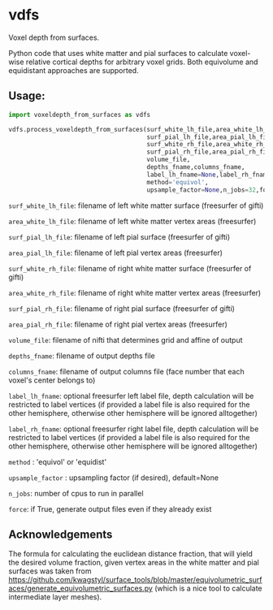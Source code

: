 # vdfs
Voxel depth from surfaces.

Python code that uses white matter and pial surfaces to calculate voxel-wise relative cortical depths for arbitrary voxel grids. Both equivolume and equidistant approaches are supported.

## Usage:

```python
import voxeldepth_from_surfaces as vdfs

vdfs.process_voxeldepth_from_surfaces(surf_white_lh_file,area_white_lh_file,
                                      surf_pial_lh_file,area_pial_lh_file,
                                      surf_white_rh_file,area_white_rh_file,
                                      surf_pial_rh_file,area_pial_rh_file,
                                      volume_file,
                                      depths_fname,columns_fname,
                                      label_lh_fname=None,label_rh_fname=None,
                                      method='equivol',
                                      upsample_factor=None,n_jobs=32,force=False)
```

`surf_white_lh_file`: filename of left white matter surface (freesurfer of gifti)

`area_white_lh_file`: filename of left white matter vertex areas (freesurfer)

`surf_pial_lh_file`: filename of left pial surface (freesurfer of gifti)

`area_pial_lh_file`: filename of left pial vertex areas (freesurfer)

`surf_white_rh_file`: filename of right white matter surface (freesurfer of gifti)

`area_white_rh_file`: filename of right white matter vertex areas (freesurfer)

`surf_pial_rh_file`: filename of right pial surface (freesurfer of gifti)

`area_pial_rh_file`: filename of right pial vertex areas (freesurfer)

`volume_file`: filename of nifti that determines grid and affine of output

`depths_fname`: filename of output depths file

`columns_fname`: filename of output columns file (face number that each voxel's center belongs to)

`label_lh_fname`: optional freesurfer left label file, depth calculation will be restricted to label vertices (if provided a label file is also required for the other hemisphere, otherwise other hemisphere will be ignored alltogether)

`label_rh_fname`: optional freesurfer right label file, depth calculation will be restricted to label vertices (if provided a label file is also required for the other hemisphere, otherwise other hemisphere will be ignored alltogether)

`method` : 'equivol' or 'equidist'

`upsample_factor` : upsampling factor (if desired), default=None

`n_jobs`: number of cpus to run in parallel

`force`: if True, generate output files even if they already exist

## Acknowledgements

The formula for calculating the euclidean distance fraction, that will yield the desired volume fraction, given vertex areas in the white matter and pial surfaces was taken from https://github.com/kwagstyl/surface_tools/blob/master/equivolumetric_surfaces/generate_equivolumetric_surfaces.py (which is a nice tool to calculate intermediate layer meshes).
